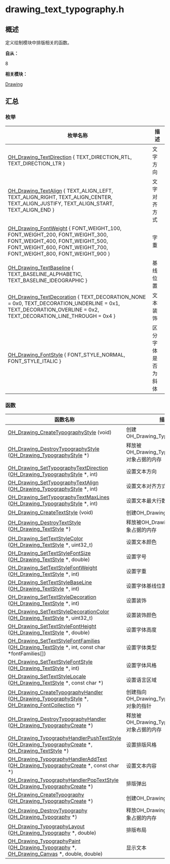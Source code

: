 # drawing_text_typography.h


## 概述

定义绘制模块中排版相关的函数。

**自从：**

8

**相关模块：**

[Drawing](_drawing.md)


## 汇总


### 枚举

| 枚举名称 | 描述 |
| -------- | -------- |
| [OH_Drawing_TextDirection](_drawing.md#ohdrawingtextdirection) { TEXT_DIRECTION_RTL, TEXT_DIRECTION_LTR } | 文字方向 |
| [OH_Drawing_TextAlign](_drawing.md#ohdrawingtextalign) { TEXT_ALIGN_LEFT, TEXT_ALIGN_RIGHT, TEXT_ALIGN_CENTER, TEXT_ALIGN_JUSTIFY,   TEXT_ALIGN_START, TEXT_ALIGN_END } | 文字对齐方式 |
| [OH_Drawing_FontWeight](_drawing.md#ohdrawingfontweight) {  FONT_WEIGHT_100, FONT_WEIGHT_200, FONT_WEIGHT_300, FONT_WEIGHT_400,   FONT_WEIGHT_500, FONT_WEIGHT_600, FONT_WEIGHT_700, FONT_WEIGHT_800,  FONT_WEIGHT_900  } | 字重 |
| [OH_Drawing_TextBaseline](_drawing.md#ohdrawingtextbaseline) { TEXT_BASELINE_ALPHABETIC, TEXT_BASELINE_IDEOGRAPHIC } | 基线位置 |
| [OH_Drawing_TextDecoration](_drawing.md#ohdrawingtextdecoration) { TEXT_DECORATION_NONE = 0x0, TEXT_DECORATION_UNDERLINE = 0x1, TEXT_DECORATION_OVERLINE = 0x2, TEXT_DECORATION_LINE_THROUGH = 0x4 } | 文本装饰 |
| [OH_Drawing_FontStyle](_drawing.md#ohdrawingfontstyle) { FONT_STYLE_NORMAL, FONT_STYLE_ITALIC } | 区分字体是否为斜体 |


### 函数

| 函数名称 | 描述 |
| -------- | -------- |
| [OH_Drawing_CreateTypographyStyle](_drawing.md#ohdrawingcreatetypographystyle) (void) | 创建OH_Drawing_TypographyStyle |
| [OH_Drawing_DestroyTypographyStyle](_drawing.md#ohdrawingdestroytypographystyle) ([OH_Drawing_TypographyStyle](_drawing.md#ohdrawingtypographystyle) \*) | 释放被OH_Drawing_TypographyStyle对象占据的内存 |
| [OH_Drawing_SetTypographyTextDirection](_drawing.md#ohdrawingsettypographytextdirection) ([OH_Drawing_TypographyStyle](_drawing.md#ohdrawingtypographystyle) \*, int) | 设置文本方向 |
| [OH_Drawing_SetTypographyTextAlign](_drawing.md#ohdrawingsettypographytextalign) ([OH_Drawing_TypographyStyle](_drawing.md#ohdrawingtypographystyle) \*, int) | 设置文本对齐方式 |
| [OH_Drawing_SetTypographyTextMaxLines](_drawing.md#ohdrawingsettypographytextmaxlines) ([OH_Drawing_TypographyStyle](_drawing.md#ohdrawingtypographystyle) \*, int) | 设置文本最大行数 |
| [OH_Drawing_CreateTextStyle](_drawing.md#ohdrawingcreatetextstyle) (void) | 创建OH_Drawing_TextStyle |
| [OH_Drawing_DestroyTextStyle](_drawing.md#ohdrawingdestroytextstyle) ([OH_Drawing_TextStyle](_drawing.md#ohdrawingtextstyle) \*) | 释放被OH_Drawing_TextStyle对象占据的内存 |
| [OH_Drawing_SetTextStyleColor](_drawing.md#ohdrawingsettextstylecolor) ([OH_Drawing_TextStyle](_drawing.md#ohdrawingtextstyle) \*, uint32_t) | 设置文本颜色 |
| [OH_Drawing_SetTextStyleFontSize](_drawing.md#ohdrawingsettextstylefontsize) ([OH_Drawing_TextStyle](_drawing.md#ohdrawingtextstyle) \*, double) | 设置字号 |
| [OH_Drawing_SetTextStyleFontWeight](_drawing.md#ohdrawingsettextstylefontweight) ([OH_Drawing_TextStyle](_drawing.md#ohdrawingtextstyle) \*, int) | 设置字重 |
| [OH_Drawing_SetTextStyleBaseLine](_drawing.md#ohdrawingsettextstylebaseline) ([OH_Drawing_TextStyle](_drawing.md#ohdrawingtextstyle) \*, int) | 设置字体基线位置 |
| [OH_Drawing_SetTextStyleDecoration](_drawing.md#ohdrawingsettextstyledecoration) ([OH_Drawing_TextStyle](_drawing.md#ohdrawingtextstyle) \*, int) | 设置装饰 |
| [OH_Drawing_SetTextStyleDecorationColor](_drawing.md#ohdrawingsettextstyledecorationcolor) ([OH_Drawing_TextStyle](_drawing.md#ohdrawingtextstyle) \*, uint32_t) | 设置装饰颜色 |
| [OH_Drawing_SetTextStyleFontHeight](_drawing.md#ohdrawingsettextstylefontheight) ([OH_Drawing_TextStyle](_drawing.md#ohdrawingtextstyle) \*, double) | 设置字体高度 |
| [OH_Drawing_SetTextStyleFontFamilies](_drawing.md#ohdrawingsettextstylefontfamilies) ([OH_Drawing_TextStyle](_drawing.md#ohdrawingtextstyle) \*, int, const char \*fontFamilies[]) | 设置字体类型 |
| [OH_Drawing_SetTextStyleFontStyle](_drawing.md#ohdrawingsettextstylefontstyle) ([OH_Drawing_TextStyle](_drawing.md#ohdrawingtextstyle) \*, int) | 设置字体风格 |
| [OH_Drawing_SetTextStyleLocale](_drawing.md#ohdrawingsettextstylelocale) ([OH_Drawing_TextStyle](_drawing.md#ohdrawingtextstyle) \*, const char \*) | 设置语言区域 |
| [OH_Drawing_CreateTypographyHandler](_drawing.md#ohdrawingcreatetypographyhandler) ([OH_Drawing_TypographyStyle](_drawing.md#ohdrawingtypographystyle) \*, [OH_Drawing_FontCollection](_drawing.md#ohdrawingfontcollection) \*) | 创建指向OH_Drawing_TypographyCreate对象的指针 |
| [OH_Drawing_DestroyTypographyHandler](_drawing.md#ohdrawingdestroytypographyhandler) ([OH_Drawing_TypographyCreate](_drawing.md#ohdrawingtypographycreate) \*) | 释放被OH_Drawing_TypographyCreate对象占据的内存 |
| [OH_Drawing_TypographyHandlerPushTextStyle](_drawing.md#ohdrawingtypographyhandlerpushtextstyle) ([OH_Drawing_TypographyCreate](_drawing.md#ohdrawingtypographycreate) \*, [OH_Drawing_TextStyle](_drawing.md#ohdrawingtextstyle) \*) | 设置排版风格 |
| [OH_Drawing_TypographyHandlerAddText](_drawing.md#ohdrawingtypographyhandleraddtext) ([OH_Drawing_TypographyCreate](_drawing.md#ohdrawingtypographycreate) \*, const char \*) | 设置文本内容 |
| [OH_Drawing_TypographyHandlerPopTextStyle](_drawing.md#ohdrawingtypographyhandlerpoptextstyle) ([OH_Drawing_TypographyCreate](_drawing.md#ohdrawingtypographycreate) \*) | 排版弹出 |
| [OH_Drawing_CreateTypography](_drawing.md#ohdrawingcreatetypography) ([OH_Drawing_TypographyCreate](_drawing.md#ohdrawingtypographycreate) \*) | 创建OH_Drawing_Typography |
| [OH_Drawing_DestroyTypography](_drawing.md#ohdrawingdestroytypography) ([OH_Drawing_Typography](_drawing.md#ohdrawingtypography) \*) | 释放OH_Drawing_Typography对象占据的内存 |
| [OH_Drawing_TypographyLayout](_drawing.md#ohdrawingtypographylayout) ([OH_Drawing_Typography](_drawing.md#ohdrawingtypography) \*, double) | 排版布局 |
| [OH_Drawing_TypographyPaint](_drawing.md#ohdrawingtypographypaint) ([OH_Drawing_Typography](_drawing.md#ohdrawingtypography) \*, [OH_Drawing_Canvas](_drawing.md#ohdrawingcanvas) \*, double, double) | 显示文本 |
